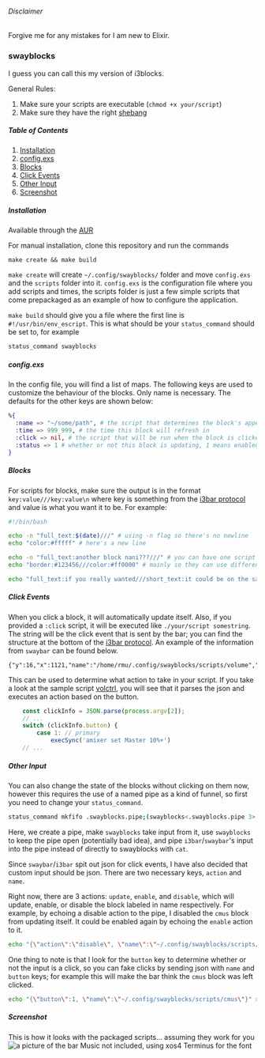 ###### Disclaimer
Forgive me for any mistakes for I am new to Elixir.

### swayblocks
I guess you can call this my version of i3blocks.

General Rules:
1. Make sure your scripts are executable (`chmod +x your/script`)
2. Make sure they have the right [shebang](https://en.wikipedia.org/wiki/Shebang_(Unix))

##### Table of Contents
1. [Installation](#installation)
2. [config.exs](#configexs)
3. [Blocks](#blocks)
4. [Click Events](#click-events)
5. [Other Input](#other-input)
6. [Screenshot](#screenshot)

##### Installation
Available through the [AUR](https://aur.archlinux.org/packages/swayblocks/)

For manual installation, clone this repository and run the commands
```
make create && make build
```
`make create` will create `~/.config/swayblocks/` folder and move `config.exs` and the `scripts` folder into
it. `config.exs` is the configuration file where you add scripts and times, the scripts folder is just a few
simple scripts that come prepackaged as an example of how to configure the application.

`make build` should give you a file where the first line is `#!/usr/bin/env_escript`. This is what should be
your `status_command` should be set to, for example
```bash
status_command swayblocks
```

##### config.exs
In the config file, you will find a list of maps. The following keys are used to customize the behaviour of
the blocks. Only name is necessary. The defaults for the other keys are shown below:
```elixir
%{
  :name => "~/some/path", # the script that determines the block's appearance
  :time => 999_999, # the time this block will refresh in
  :click => nil, # the script that will be run when the block is clicked
  :status => 1 # whether or not this block is updating, 1 means enabled
}
```

##### Blocks
For scripts for blocks, make sure the output is in the format `key:value///key:value\n` where key is
something from the [i3bar protocol](https://i3wm.org/docs/i3bar-protocol.html) and value is what you
want it to be. For example:
```bash
#!/bin/bash

echo -n "full_text:$(date)///" # using -n flag so there's no newline
echo "color:#fffff" # here's a new line

echo -n "full_text:another block nani???///" # you can have one script output multiple blocks
echo "border:#123456///color:#ff0000" # mainly so they can use different borders or colors

echo "full_text:if you really wanted///short_text:it could be on the same line"
```

##### Click Events
When you click a block, it will automatically update itself. Also, if you provided a `:click` script, it will be
executed like `./your/script somestring`. The string will be the click event that is sent by the bar; you can
find the structure at the bottom of the [i3bar protocol](https://i3wm.org/docs/i3bar-protocol.html). An example
of the information from `swaybar` can be found below.
```
{"y":16,"x":1121,"name":"/home/rmu/.config/swayblocks/scripts/volume","button":1}
```
This can be used to determine what action to take in your script. If you take a look at the sample script [volctrl](https://github.com/rei2hu/swayblocks/blob/master/scripts/click/volctrl), you will see that it parses the json and
executes an action based on the button.
```js
    const clickInfo = JSON.parse(process.argv[2]);
    // ...
    switch (clickInfo.button) {
        case 1: // primary
            execSync('amixer set Master 10%+')
    // ...
```

##### Other Input
You can also change the state of the blocks without clicking on them now, however this requires the use of a named pipe
as a kind of funnel, so first you need to change your `status_command`.
```bash
status_command mkfifo .swayblocks.pipe;(swayblocks<.swayblocks.pipe 3>.swayblocks.pipe &);cat>.swayblocks.pipe
```
Here, we create a pipe, make `swayblocks` take input from it, use `swayblocks` to keep the pipe 
open (potentially bad idea), and pipe `i3bar`/`swaybar`'s input into the pipe instead of directly to swayblocks with `cat`.

Since `swaybar`/`i3bar` spit out json for click events, I have also decided that custom input should be json. There are two
necessary keys, `action` and `name`. 

Right now, there are 3 actions: `update`, `enable`, and `disable`, which will update, enable, or disable the block
labeled in name respectively. For example, by echoing a disable action to the pipe, I disabled the `cmus` block from
updating itself. It could be enabled again by echoing the `enable` action to it.
```bash
echo "{\"action\":\"disable\", \"name\":\"~/.config/swayblocks/scripts/cmus\"}" > ~/.swayblocks.pipe
```

One thing to note is that I look for the `button` key to determine whether or not the input is a click, so you can fake
clicks by sending json with `name` and `button` keys; for example this will make the bar think the `cmus` block was left
clicked.
```bash
echo "{\"button\":1, \"name\":\"~/.config/swayblocks/scripts/cmus\"}" > ~/.swayblocks.pipe
```

##### Screenshot
This is how it looks with the packaged scripts... assuming they work for you
![a picture of the bar](https://i.imgur.com/46pFMLg.png)
Music not included, using xos4 Terminus for the font
